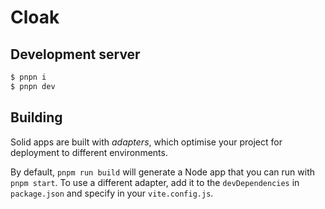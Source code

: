 # Cloak

## Development server

```sh
$ pnpn i
$ pnpn dev
```

## Building

Solid apps are built with _adapters_, which optimise your project for deployment to different environments.

By default, `pnpm run build` will generate a Node app that you can run with `pnpm start`. To use a different adapter, add it to the `devDependencies` in `package.json` and specify in your `vite.config.js`.
